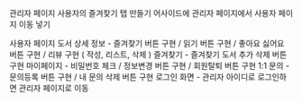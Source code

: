 관리자 페이지 
  사용자의 즐겨찾기 탭 만들기
  어사이드에 관리자 페이지에서 사용자 페이지 이동 넣기
  

사용자 페이지
  도서 상세 정보 - 즐겨찾기 버튼 구현 / 읽기 버튼 구현 / 좋아요 싫어요 버튼 구현 / 리뷰 구현 ( 작성, 리스트, 삭제 )
  즐겨찾기 - 즐겨찾기 도서 추가 삭제 버튼 구현
  마이페이지 - 비밀번호 체크 / 정보변경 버튼 구현 / 회원탈퇴 버튼 구현
  1:1 문의 - 문의등록 버튼 구현 / 내 문의 삭제 버튼 구현
  로그인 화면 - 관리자 아이디로 로그인하면 관리자 페이지로 이동
